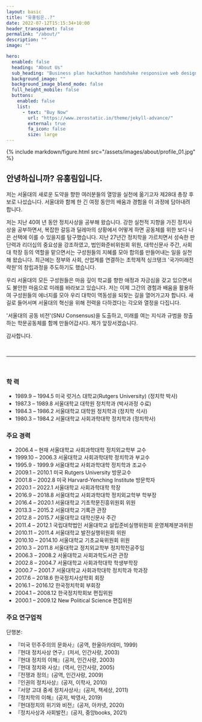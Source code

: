 ```yaml
---
layout: basic
title: "유홍림은..?"
date: 2022-07-12T15:15:34+10:00
header_transparent: false
permalink: "/about/"
description: ""
image: ""

hero:
  enabled: false
  heading: "About Us"
  sub_heading: "Business plan hackathon handshake responsive web design."
  background_image: ""
  background_image_blend_mode: false
  full_height_mobile: false
  buttons:
    enabled: false
    list:
      - text: "Buy Now"
        url: "https://www.zerostatic.io/theme/jekyll-advance/"
        external: true
        fa_icon: false
        size: large
---
```



{% include markdown/figure.html src="/assets/images/about/profile_01.jpg" %}


## 안녕하십니까? 유홍림입니다.

저는 서울대의 새로운 도약을 향한 여러분들의 열망을 실천에 옮기고자 제28대 총장 후보로 나섰습니다. 서울대와 함께 한 긴 여정 동안의 배움과 경험을 이 과정에 담아내려 합니다.

저는 지난 40여 년 동안 정치사상을 공부해 왔습니다. 강한 실천적 지향을 가진 정치사상을 공부하면서, 복잡한 갈등과 딜레마의 상황에서 어떻게 하면 공동체를 위한 보다 나은 선택에 이를 수 있을지를 탐구했습니다. 지난 27년간 정치학을 가르치면서 성숙한 판단력과 리더십의 중요성을 강조하였고, 법인화준비위원회 위원, 대학신문사 주간, 사회대 학장 등의 역할을 맡으면서는 구성원들의 지혜를 모아 합의를 만들어내는 일을 실천해 왔습니다. 최근에는 정부와 사회, 산업계를 연결하는 초학제적 싱크탱크 '국가미래전략원'의 창립과정을 주도하기도 했습니다.

우리 서울대의 모든 구성원들은 마음 깊이 학교를 향한 애정과 자긍심을 갖고 있으면서도 불안한 마음으로 미래를 바라보고 있습니다. 저는 이제 그간의 경험과 배움을 활용하여 구성원들의 에너지를 모아 우리 대학이 역동성을 되찾는 길을 열어가고자 합니다. 새 길로 들어서며 서울대의 혁신을 위해 전력을 다하겠다는 각오와 열정을 다집니다. 

 '서울대의 공동 비전'(SNU Consensus)을 도출하고, 미래를 여는 지식과 규범을 창출하는 학문공동체를 함께 만들어갑시다. 제가 앞장서겠습니다.

감사합니다.

<!-- <img class="sign" src="/assets/images/about/signature.png" width=100 height=100> -->


<br>
<hr>
<br>

### 학 력
* 1989.9 – 1994.5   미국 럿거스 대학교(Rutgers University) (정치학 박사)
* 1987.3 – 1989.8   서울대학교 대학원 정치학과 (박사과정 수료)
* 1984.3 – 1986.2   서울대학교 대학원 정치학과 (정치학 석사)
* 1980.3 – 1984.2   서울대학교 사회과학대학 정치학과 (정치학사)

### 주요 경력
* 2006.4 – 현재      서울대학교 사회과학대학 정치외교학부 교수
* 1999.10 – 2006.3   서울대학교 사회과학대학 정치학과 부교수
* 1995.9 - 1999.9    서울대학교 사회과학대학 정치학과 조교수
* 2009.1 – 2010.1    미국 Rutgers University 방문교수
* 2001.8 – 2002.8    미국 Harvard-Yenching Institute 방문학자
* 2020.1 – 2022.1    서울대학교 사회과학대학 학장
* 2016.9 – 2018.8    서울대학교 사회과학대학 정치외교학부 학부장
* 2016.4 – 2020.1    서울대학교 기초학문진흥위원회 위원
* 2013.3 – 2015.2    서울대학교 기록관 관장
* 2012.8 – 2015.7    서울대학교 대학신문사 주간
* 2011.4 – 2012.1    국립대학법인 서울대학교 설립준비실행위원회 운영체제분과위원
* 2010.11 – 2011.4   서울대학교 발전실행위원회 위원
* 2010.10 – 2014.10  서울대학교 기초교육위원회 위원
* 2010.3 – 2011.8    서울대학교 정치외교학부 정치학전공주임
* 2006.3 – 2008.2    서울대학교 사회과학도서관 관장
* 2002.8 – 2004.7    서울대학교 사회과학대학 학생부학장
* 2000.7 – 2001.7    서울대학교 사회과학대학 정치학과 학과장
* 2017.6 – 2018.6    한국정치사상학회 회장
* 2016.1 – 2016.12   한국정치학회 부회장
* 2004.1 – 2008.12   한국정치학회보 편집위원
* 2000.1 – 2009.12   New Political Science 편집위원


### 주요 연구업적

단행본:
* 『미국 민주주의의 문화사』(공역, 한울아카데미, 1999)
* 『현대 정치사상 연구』(저서, 인간사랑, 2003)
* 『현대 정치의 이해』(공저, 인간사랑, 2003)
* 『현대 정치와 사상』(역서, 인간사랑, 2005)
* 『전쟁과 정의』(공역, 인간사랑, 2009)
* 『인권의 정치사상』(공저, 이학사, 2010)
* 『서양 고대 중세 정치사상사』(공저, 책세상, 2011)
* 『정치학의 이해』(공저, 박영사, 2019)
* 『현대정치의 위기와 비전』(공저, 아카넷, 2020)
* 『정치사상과 사회발전』(공저, 중앙books, 2021)
